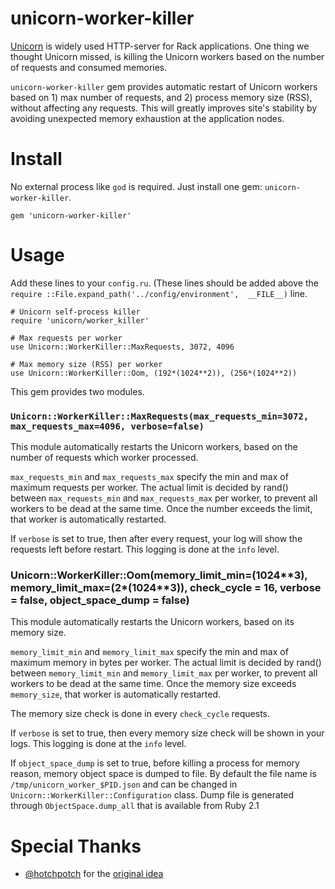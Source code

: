 # unicorn-worker-killer

[Unicorn](http://unicorn.bogomips.org/) is widely used HTTP-server for Rack applications. One thing we thought Unicorn missed, is killing the Unicorn workers based on the number of requests and consumed memories.

`unicorn-worker-killer` gem provides automatic restart of Unicorn workers based on 1) max number of requests, and 2) process memory size (RSS), without affecting any requests. This will greatly improves site's stability by avoiding unexpected memory exhaustion at the application nodes.

# Install

No external process like `god` is required. Just install one gem: `unicorn-worker-killer`.

    gem 'unicorn-worker-killer'

# Usage

Add these lines to your `config.ru`. (These lines should be added above the `require ::File.expand_path('../config/environment',  __FILE__)` line.

    # Unicorn self-process killer
    require 'unicorn/worker_killer'
    
    # Max requests per worker
    use Unicorn::WorkerKiller::MaxRequests, 3072, 4096
    
    # Max memory size (RSS) per worker
    use Unicorn::WorkerKiller::Oom, (192*(1024**2)), (256*(1024**2))

This gem provides two modules.

### `Unicorn::WorkerKiller::MaxRequests(max_requests_min=3072, max_requests_max=4096, verbose=false)`

This module automatically restarts the Unicorn workers, based on the number of requests which worker processed.

`max_requests_min` and `max_requests_max` specify the min and max of maximum requests per worker. The actual limit is decided by rand() between `max_requests_min` and `max_requests_max` per worker, to prevent all workers to be dead at the same time. Once the number exceeds the limit, that worker is automatically restarted.

If `verbose` is set to true, then after every request, your log will show the requests left before restart.  This logging is done at the `info` level.

### Unicorn::WorkerKiller::Oom(memory_limit_min=(1024\*\*3), memory_limit_max=(2\*(1024\*\*3)), check_cycle = 16, verbose = false, object_space_dump = false)

This module automatically restarts the Unicorn workers, based on its memory size.

`memory_limit_min` and `memory_limit_max` specify the min and max of maximum memory in bytes per worker. The actual limit is decided by rand() between `memory_limit_min` and `memory_limit_max` per worker, to prevent all workers to be dead at the same time.  Once the memory size exceeds `memory_size`, that worker is automatically restarted.

The memory size check is done in every `check_cycle` requests.

If `verbose` is set to true, then every memory size check will be shown in your logs.   This logging is done at the `info` level.

If `object_space_dump` is set to true, before killing a process for memory reason, memory object space is dumped to file. By default the file name is `/tmp/unicorn_worker_$PID.json` and can be changed in `Unicorn::WorkerKiller::Configuration` class. Dump file is generated through `ObjectSpace.dump_all` that is available from Ruby 2.1

# Special Thanks

- [@hotchpotch](http://github.com/hotchpotch/) for the [original idea](https://gist.github.com/hotchpotch/1258681)

